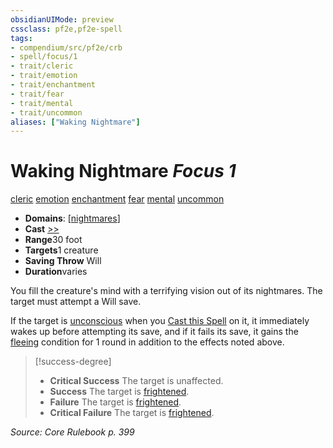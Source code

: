 ```yaml
---
obsidianUIMode: preview
cssclass: pf2e,pf2e-spell
tags:
- compendium/src/pf2e/crb
- spell/focus/1
- trait/cleric
- trait/emotion
- trait/enchantment
- trait/fear
- trait/mental
- trait/uncommon
aliases: ["Waking Nightmare"]
---
```

# Waking Nightmare *Focus 1*   
[cleric](../../rules/traits/cleric.md)  [emotion](../../rules/traits/emotion.md)  [enchantment](../../rules/traits/enchantment.md)  [fear](../../rules/traits/fear.md)  [mental](../../rules/traits/mental.md)  [uncommon](../../rules/traits/uncommon.md)  

- **Domains**: [[nightmares](../setting/domains.md#Nightmares)]
- **Cast** [>>](../../rules/core-rulebook/chapter-9-playing-the-game.md#Actions "Two-Action") 
- **Range**30 foot
- **Targets**1 creature
- **Saving Throw** Will
- **Duration**varies

You fill the creature's mind with a terrifying vision out of its nightmares. The target must attempt a Will save.

If the target is [unconscious](../../rules/conditions.md#Unconscious) when you [Cast this Spell](../../rules/actions/cast-a-spell.md) on it, it immediately wakes up before attempting its save, and if it fails its save, it gains the [fleeing](../../rules/conditions.md#Fleeing) condition for 1 round in addition to the effects noted above.

> [!success-degree] 
> - **Critical Success** The target is unaffected.
> - **Success** The target is [frightened](../../rules/conditions.md#Frightened).
> - **Failure** The target is [frightened](../../rules/conditions.md#Frightened).
> - **Critical Failure** The target is [frightened](../../rules/conditions.md#Frightened).

*Source: Core Rulebook p. 399*